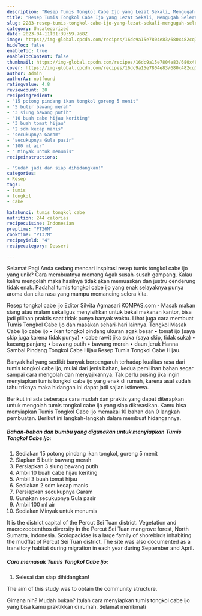 ```yaml
---
description: "Resep Tumis Tongkol Cabe Ijo yang Lezat Sekali, Mengugah Selera"
title: "Resep Tumis Tongkol Cabe Ijo yang Lezat Sekali, Mengugah Selera"
slug: 2283-resep-tumis-tongkol-cabe-ijo-yang-lezat-sekali-mengugah-selera
category: Uncategorized
date: 2023-04-11T01:39:59.768Z
image: https://img-global.cpcdn.com/recipes/16dc9a15e7804e83/680x482cq70/tumis-tongkol-cabe-ijo-foto-resep-utama.jpg
hideToc: false
enableToc: true
enableTocContent: false
thumbnail: https://img-global.cpcdn.com/recipes/16dc9a15e7804e83/680x482cq70/tumis-tongkol-cabe-ijo-foto-resep-utama.jpg
cover: https://img-global.cpcdn.com/recipes/16dc9a15e7804e83/680x482cq70/tumis-tongkol-cabe-ijo-foto-resep-utama.jpg
author: Admin
authorAv: notfound
ratingvalue: 4.8
reviewcount: 20
recipeingredient:
- "15 potong pindang ikan tongkol goreng 5 menit"
- "5 butir bawang merah"
- "3 siung bawang putih"
- "10 buah cabe hijau keriting"
- "3 buah tomat hijau"
- "2 sdm kecap manis"
- "secukupnya Garam"
- "secukupnya Gula pasir"
- "100 ml air"
- " Minyak untuk menumis"
recipeinstructions:

- "Sudah jadi dan siap dihidangkan!"
categories:
- Resep
tags:
- tumis
- tongkol
- cabe

katakunci: tumis tongkol cabe 
nutrition: 244 calories
recipecuisine: Indonesian
preptime: "PT26M"
cooktime: "PT37M"
recipeyield: "4"
recipecategory: Dessert

---
```



Selamat Pagi Anda sedang mencari inspirasi resep tumis tongkol cabe ijo yang unik? Cara membuatnya memang Agak susah-susah gampang. Kalau keliru mengolah maka hasilnya tidak akan memuaskan dan justru cenderung tidak enak. Padahal tumis tongkol cabe ijo yang enak selayaknya punya aroma dan cita rasa yang mampu memancing selera kita.


Resep tongkol cabe ijo Editor Silvita Agmasari KOMPAS.com - Masak makan siang atau malam sekaligus menyisihkan untuk bekal makanan kantor, bisa jadi pilihan praktis saat tidak punya banyak waktu. Lihat juga cara membuat Tumis Tongkol Cabe Ijo dan masakan sehari-hari lainnya. Tongkol Masak Cabe Ijo cabe ijo • ikan tongkol pindang ukuran agak besar • tomat ijo (saya skip juga karena tidak punya) • cabe rawit jika suka (saya skip, tidak suka) • kacang panjang • bawang putih • bawang merah • daun jeruk Hanna Sambal Pindang Tongkol Cabe Hijau Resep Tumis Tongkol Cabe Hijau.

Banyak hal yang sedikit banyak berpengaruh terhadap kualitas rasa dari tumis tongkol cabe ijo, mulai dari jenis bahan, kedua pemilihan bahan segar sampai cara mengolah dan menyajikannya. Tak perlu pusing jika ingin menyiapkan tumis tongkol cabe ijo yang enak di rumah, karena asal sudah tahu triknya maka hidangan ini dapat jadi sajian istimewa.


Berikut ini ada beberapa cara mudah dan praktis yang dapat diterapkan untuk mengolah tumis tongkol cabe ijo yang siap dikreasikan. Kamu bisa menyiapkan Tumis Tongkol Cabe Ijo memakai 10 bahan dan 0 langkah pembuatan. Berikut ini langkah-langkah dalam membuat hidangannya.

<!--inarticleads1-->

##### Bahan-bahan dan bumbu yang digunakan untuk menyiapkan Tumis Tongkol Cabe Ijo:

1. Sediakan 15 potong pindang ikan tongkol, goreng 5 menit
1. Siapkan 5 butir bawang merah
1. Persiapkan 3 siung bawang putih
1. Ambil 10 buah cabe hijau keriting
1. Ambil 3 buah tomat hijau
1. Sediakan 2 sdm kecap manis
1. Persiapkan secukupnya Garam
1. Gunakan secukupnya Gula pasir
1. Ambil 100 ml air
1. Sediakan  Minyak untuk menumis


It is the district capital of the Percut Sei Tuan district. Vegetation and macrozoobenthos diversity in the Percut Sei Tuan mangrove forest, North Sumatra, Indonesia. Scolopacidae is a large family of shorebirds inhabiting the mudflat of Percut Sei Tuan district. The site was also documented as a transitory habitat during migration in each year during September and April. 

<!--inarticleads2-->

##### Cara memasak Tumis Tongkol Cabe Ijo:


1. Selesai dan siap dihidangkan!

The aim of this study was to obtain the community structure. 

Gimana nih? Mudah bukan? Itulah cara menyiapkan tumis tongkol cabe ijo yang bisa kamu praktikkan di rumah. Selamat menikmati
